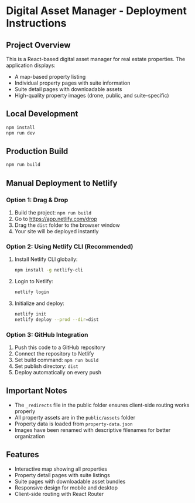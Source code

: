 # Digital Asset Manager - Deployment Instructions

## Project Overview
This is a React-based digital asset manager for real estate properties. The application displays:
- A map-based property listing
- Individual property pages with suite information
- Suite detail pages with downloadable assets
- High-quality property images (drone, public, and suite-specific)

## Local Development
```bash
npm install
npm run dev
```

## Production Build
```bash
npm run build
```

## Manual Deployment to Netlify

### Option 1: Drag & Drop
1. Build the project: `npm run build`
2. Go to https://app.netlify.com/drop
3. Drag the `dist` folder to the browser window
4. Your site will be deployed instantly

### Option 2: Using Netlify CLI (Recommended)
1. Install Netlify CLI globally:
   ```bash
   npm install -g netlify-cli
   ```

2. Login to Netlify:
   ```bash
   netlify login
   ```

3. Initialize and deploy:
   ```bash
   netlify init
   netlify deploy --prod --dir=dist
   ```

### Option 3: GitHub Integration
1. Push this code to a GitHub repository
2. Connect the repository to Netlify
3. Set build command: `npm run build`
4. Set publish directory: `dist`
5. Deploy automatically on every push

## Important Notes
- The `_redirects` file in the public folder ensures client-side routing works properly
- All property assets are in the `public/assets` folder
- Property data is loaded from `property-data.json`
- Images have been renamed with descriptive filenames for better organization

## Features
- Interactive map showing all properties
- Property detail pages with suite listings
- Suite pages with downloadable asset bundles
- Responsive design for mobile and desktop
- Client-side routing with React Router